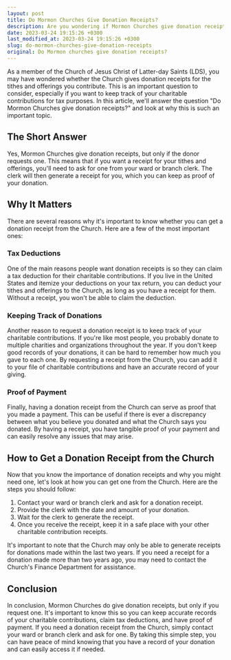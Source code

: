 ```yaml
---
layout: post
title: Do Mormon Churches Give Donation Receipts?
description: Are you wondering if Mormon Churches give donation receipts? Read on to find out the answer and why this is such an important topic.
date: 2023-03-24 19:15:26 +0300
last_modified_at: 2023-03-24 19:15:26 +0300
slug: do-mormon-churches-give-donation-receipts
original: Do Mormon churches give donation receipts?
---
```

As a member of the Church of Jesus Christ of Latter-day Saints (LDS), you may have wondered whether the Church gives donation receipts for the tithes and offerings you contribute. This is an important question to consider, especially if you want to keep track of your charitable contributions for tax purposes. In this article, we'll answer the question "Do Mormon Churches give donation receipts?" and look at why this is such an important topic.

## The Short Answer

Yes, Mormon Churches give donation receipts, but only if the donor requests one. This means that if you want a receipt for your tithes and offerings, you'll need to ask for one from your ward or branch clerk. The clerk will then generate a receipt for you, which you can keep as proof of your donation.

## Why It Matters

There are several reasons why it's important to know whether you can get a donation receipt from the Church. Here are a few of the most important ones:

### Tax Deductions

One of the main reasons people want donation receipts is so they can claim a tax deduction for their charitable contributions. If you live in the United States and itemize your deductions on your tax return, you can deduct your tithes and offerings to the Church, as long as you have a receipt for them. Without a receipt, you won't be able to claim the deduction.

### Keeping Track of Donations

Another reason to request a donation receipt is to keep track of your charitable contributions. If you're like most people, you probably donate to multiple charities and organizations throughout the year. If you don't keep good records of your donations, it can be hard to remember how much you gave to each one. By requesting a receipt from the Church, you can add it to your file of charitable contributions and have an accurate record of your giving.

### Proof of Payment

Finally, having a donation receipt from the Church can serve as proof that you made a payment. This can be useful if there is ever a discrepancy between what you believe you donated and what the Church says you donated. By having a receipt, you have tangible proof of your payment and can easily resolve any issues that may arise.

## How to Get a Donation Receipt from the Church

Now that you know the importance of donation receipts and why you might need one, let's look at how you can get one from the Church. Here are the steps you should follow:

1. Contact your ward or branch clerk and ask for a donation receipt.
2. Provide the clerk with the date and amount of your donation.
3. Wait for the clerk to generate the receipt.
4. Once you receive the receipt, keep it in a safe place with your other charitable contribution receipts.

It's important to note that the Church may only be able to generate receipts for donations made within the last two years. If you need a receipt for a donation made more than two years ago, you may need to contact the Church's Finance Department for assistance.

## Conclusion

In conclusion, Mormon Churches do give donation receipts, but only if you request one. It's important to know this so you can keep accurate records of your charitable contributions, claim tax deductions, and have proof of payment. If you need a donation receipt from the Church, simply contact your ward or branch clerk and ask for one. By taking this simple step, you can have peace of mind knowing that you have a record of your donation and can easily access it if needed.